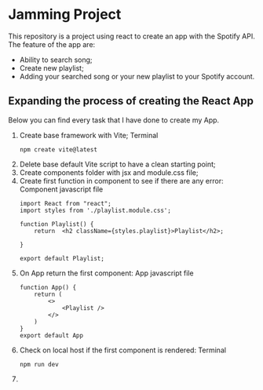 # Jamming Project

This repository is a project using react to create an app with the Spotify API.
The feature of the app are:
- Ability to search song;
- Create new playlist;
- Adding your searched song or your new playlist to your Spotify account.

## Expanding the process of creating the React App

Below you can find every task that I have done to create my App. 

1. Create base framework with Vite;
   Terminal
    ```
   npm create vite@latest
    
2. Delete base default Vite script to have a clean starting point;
3. Create components folder with jsx and module.css file;
4. Create first function in component to see if there are any error:
    Component javascript file
    ```
    import React from "react";
    import styles from './playlist.module.css';

    function Playlist() {
        return  <h2 className={styles.playlist}>Playlist</h2>;
    
    }

    export default Playlist;

5. On App return the first component:
    App javascript file
    ```
    function App() {
        return (
            <>
                <Playlist />
            </>
        )
    }
    export default App
    
6. Check on local host if the first component is rendered:
    Terminal
    ```
    npm run dev

7.



